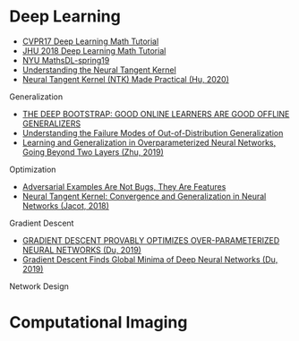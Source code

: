 # Deep Learning

- [CVPR17 Deep Learning Math Tutorial](http://www.vision.jhu.edu/tutorials/CVPR17-Tutorial-Math-Deep-Learning.htm)
- [JHU 2018 Deep Learning Math Tutorial](http://cis.jhu.edu/~rvidal/talks/learning/Tutorial-Math-Deep-Learning-2018.pdf)
- [NYU MathsDL-spring19](https://joanbruna.github.io/MathsDL-spring19/)
- [Understanding the Neural Tangent Kernel](https://rajatvd.github.io/NTK/)
- [Neural Tangent Kernel (NTK) Made Practical (Hu, 2020)](https://ins.sjtu.edu.cn/files/paper/20200722191346_ntk_wei_hu.pdf)

Generalization

- [THE DEEP BOOTSTRAP: GOOD ONLINE LEARNERS ARE GOOD OFFLINE GENERALIZERS](https://arxiv.org/pdf/2010.08127.pdf)
- [Understanding the Failure Modes of Out-of-Distribution Generalization](https://arxiv.org/pdf/2010.15775.pdf)
- [Learning and Generalization in Overparameterized Neural Networks, Going Beyond Two Layers (Zhu, 2019)](https://papers.nips.cc/paper/2019/file/62dad6e273d32235ae02b7d321578ee8-Paper.pdf)

Optimization
- [Adversarial Examples Are Not Bugs, They Are Features](https://arxiv.org/pdf/1905.02175.pdf)
- [Neural Tangent Kernel: Convergence and Generalization in Neural Networks (Jacot, 2018)](https://arxiv.org/pdf/1806.07572.pdf)

Gradient Descent
- [GRADIENT DESCENT PROVABLY OPTIMIZES OVER-PARAMETERIZED NEURAL NETWORKS (Du, 2019)](https://arxiv.org/pdf/1810.02054.pdf)
- [Gradient Descent Finds Global Minima of Deep Neural Networks (Du, 2019)](http://proceedings.mlr.press/v97/du19c/du19c.pdf)

Network Design


# Computational Imaging


